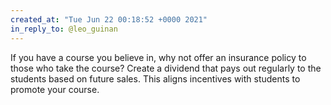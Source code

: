 ```yaml
---
created_at: "Tue Jun 22 00:18:52 +0000 2021"
in_reply_to: @leo_guinan
---
```


If you have a course you believe in, why not offer an insurance policy to those who take the course? Create a dividend that pays out regularly to the students based on future sales. This aligns incentives with students to promote your course.